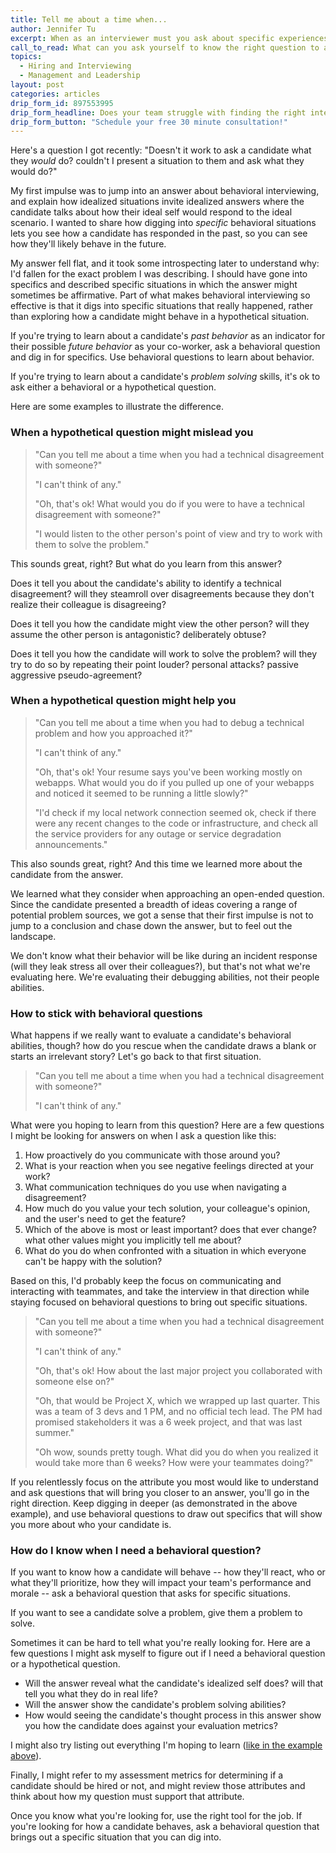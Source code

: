 ```yaml
---
title: Tell me about a time when...
author: Jennifer Tu
excerpt: When as an interviewer must you ask about specific experiences, and when can you ask what a candidate would do in a hypothetical situation?
call_to_read: What can you ask yourself to know the right question to ask?
topics:
  - Hiring and Interviewing
  - Management and Leadership
layout: post
categories: articles
drip_form_id: 897553995
drip_form_headline: Does your team struggle with finding the right interview questions? or with being certain in their hire/no-hire decision after an interview?  <a href="/products/interviewer-skills-for-engineers-and-hiring-managers">We have a workshop for that.</a>  Get in touch to learn more about the workshop!
drip_form_button: "Schedule your free 30 minute consultation!"
---
```


Here's a question I got recently: "Doesn't it work to ask a candidate what they _would_ do? couldn't I present a situation to them and ask what they would do?"

My first impulse was to jump into an answer about behavioral interviewing, and explain how idealized situations invite idealized answers where the candidate talks about how their ideal self would respond to the ideal scenario. I wanted to share how digging into _specific_ behavioral situations lets you see how a candidate has responded in the past, so you can see how they'll likely behave in the future.

My answer fell flat, and it took some introspecting later to understand why: I'd fallen for the exact problem I was describing. I should have gone into specifics and described specific situations in which the answer might sometimes be affirmative. Part of what makes behavioral interviewing so effective is that it digs into specific situations that really happened, rather than exploring how a candidate might behave in a hypothetical situation.

If you're trying to learn about a candidate's _past behavior_ as an indicator for their possible _future behavior_ as your co-worker, ask a behavioral question and dig in for specifics. Use behavioral questions to learn about behavior.

If you're trying to learn about a candidate's _problem solving_ skills, it's ok to ask either a behavioral or a hypothetical question.

Here are some examples to illustrate the difference.

### When a hypothetical question might mislead you

> "Can you tell me about a time when you had a technical disagreement with someone?"
>
> "I can't think of any."
>
> "Oh, that's ok! What would you do if you were to have a technical disagreement with someone?"
>
> "I would listen to the other person's point of view and try to work with them to solve the problem."

This sounds great, right? But what do you learn from this answer?

Does it tell you about the candidate's ability to identify a technical disagreement? will they steamroll over disagreements because they don't realize their colleague is disagreeing?

Does it tell you how the candidate might view the other person? will they assume the other person is antagonistic? deliberately obtuse?

Does it tell you how the candidate will work to solve the problem? will they try to do so by repeating their point louder? personal attacks? passive aggressive pseudo-agreement?

### When a hypothetical question might help you

> "Can you tell me about a time when you had to debug a technical problem and how you approached it?"
>
> "I can't think of any."
>
> "Oh, that's ok! Your resume says you've been working mostly on webapps. What would you do if you pulled up one of your webapps and noticed it seemed to be running a little slowly?"
>
> "I'd check if my local network connection seemed ok, check if there were any recent changes to the code or infrastructure, and check all the service providers for any outage or service degradation announcements."

This also sounds great, right? And this time we learned more about the candidate from the answer.

We learned what they consider when approaching an open-ended question.
Since the candidate presented a breadth of ideas covering a range of potential problem sources, we got a sense that their first impulse is not to jump to a conclusion and chase down the answer, but to feel out the landscape.

We don't know what their behavior will be like during an incident response (will they leak stress all over their colleagues?), but that's not what we're evaluating here. We're evaluating their debugging abilities, not their people abilities.

### How to stick with behavioral questions

What happens if we really want to evaluate a candidate's behavioral abilities, though? how do you rescue when the candidate draws a blank or starts an irrelevant story? Let's go back to that first situation.

> "Can you tell me about a time when you had a technical disagreement with someone?"
>
> "I can't think of any."

What were you hoping to learn from this question? Here are a few questions I might be looking for answers on when I ask a question like this:

1. How proactively do you communicate with those around you?
1. What is your reaction when you see negative feelings directed at your work?
1. What communication techniques do you use when navigating a disagreement?
1. How much do you value your tech solution, your colleague's opinion, and the user's need to get the feature?
1. Which of the above is most or least important? does that ever change? what other values might you implicitly tell me about?
1. What do you do when confronted with a situation in which everyone can't be happy with the solution?

Based on this, I'd probably keep the focus on communicating and interacting with teammates, and take the interview in that direction while staying focused on behavioral questions to bring out specific situations.

> "Can you tell me about a time when you had a technical disagreement with someone?"
>
> "I can't think of any."
>
> "Oh, that's ok! How about the last major project you collaborated with someone else on?"
>
> "Oh, that would be Project X, which we wrapped up last quarter. This was a team of 3 devs and 1 PM, and no official tech lead. The PM had promised stakeholders it was a 6 week project, and that was last summer."
>
> "Oh wow, sounds pretty tough. What did you do when you realized it would take more than 6 weeks? How were your teammates doing?"

If you relentlessly focus on the attribute you most would like to understand and ask questions that will bring you closer to an answer, you'll go in the right direction. Keep digging in deeper (as demonstrated in the above example), and use behavioral questions to draw out specifics that will show you more about who your candidate is.

### How do I know when I need a behavioral question?

If you want to know how a candidate will behave -- how they'll react, who or what they'll prioritize, how they will impact your team's performance and morale -- ask a behavioral question that asks for specific situations.

If you want to see a candidate solve a problem, give them a problem to solve.

Sometimes it can be hard to tell what you're really looking for. Here are a few questions I might ask myself to figure out if I need a behavioral question or a hypothetical question.

- Will the answer reveal what the candidate's idealized self does? will that tell you what they do in real life?
- Will the answer show the candidate's problem solving abilities?
- How would seeing the candidate's thought process in this answer show you how the candidate does against your evaluation metrics?

I might also try listing out everything I'm hoping to learn ([like in the example above](#how-to-stick-with-behavioral-questions)).

Finally, I might refer to my assessment metrics for determining if a candidate should be hired or not, and might review those attributes and think about how my question must support that attribute.

Once you know what you're looking for, use the right tool for the job. If you're looking for how a candidate behaves, ask a behavioral question that brings out a specific situation that you can dig into.
